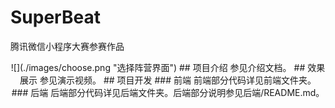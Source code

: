 # SuperBeat
腾讯微信小程序大赛参赛作品<br>
<div align=center>![](./images/choose.png "选择阵营界面")
## 项目介绍
参见介绍文档。
## 效果展示
参见演示视频。
## 项目开发
### 前端
前端部分代码详见前端文件夹。
### 后端
后端部分代码详见后端文件夹。后端部分说明参见后端/README.md。

